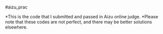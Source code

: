 #aizu_prac

*This is the code that I submitted and passed in Aizu online judge.
*Please note that these codes are not perfect, and there may be better solutions elsewhere.
